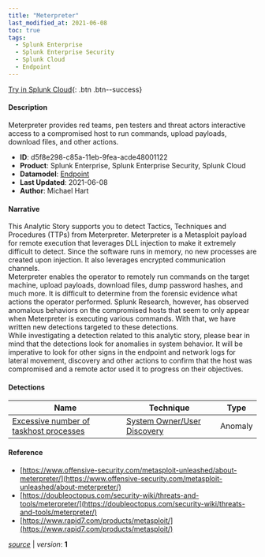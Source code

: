 ```yaml
---
title: "Meterpreter"
last_modified_at: 2021-06-08
toc: true
tags:
  - Splunk Enterprise
  - Splunk Enterprise Security
  - Splunk Cloud
  - Endpoint
---
```


[Try in Splunk Cloud](#https://www.splunk.com/en_us/software/splunk-cloud-platform.html){: .btn .btn--success}

#### Description

Meterpreter provides red teams, pen testers and threat actors interactive access to a compromised host to run commands, upload payloads, download files, and other actions.

- **ID**: d5f8e298-c85a-11eb-9fea-acde48001122
- **Product**: Splunk Enterprise, Splunk Enterprise Security, Splunk Cloud
- **Datamodel**: [Endpoint](https://docs.splunk.com/Documentation/CIM/latest/User/Endpoint)
- **Last Updated**: 2021-06-08
- **Author**: Michael Hart

#### Narrative

This Analytic Story supports you to detect Tactics, Techniques and Procedures (TTPs) from Meterpreter. Meterpreter is a Metasploit payload for remote execution that leverages DLL injection to make it extremely difficult to detect.  Since the software runs in memory, no new processes are created upon injection.  It also leverages encrypted communication channels.\
Meterpreter enables the operator to remotely run commands on the target machine, upload payloads, download files, dump password hashes, and much more.  It is difficult to determine from the forensic evidence what actions the operator performed.  Splunk Research, however, has observed anomalous behaviors on the compromised hosts that seem to only appear when Meterpreter is executing various commands.  With that, we have written new detections targeted to these detections.\
While investigating a detection related to this analytic story, please bear in mind that the detections look for anomalies in system behavior.  It will be imperative to look for other signs in the endpoint and network logs for lateral movement, discovery and other actions to confirm that the host was compromised and a remote actor used it to progress on their objectives.

#### Detections

| Name        | Technique   | Type         |
| ----------- | ----------- |--------------|
| [Excessive number of taskhost processes](/endpoint/excessive_number_of_taskhost_processes/) | [System Owner/User Discovery](/tags/#system-owner/user-discovery) | Anomaly |

#### Reference

* [https://www.offensive-security.com/metasploit-unleashed/about-meterpreter/](https://www.offensive-security.com/metasploit-unleashed/about-meterpreter/)
* [https://doubleoctopus.com/security-wiki/threats-and-tools/meterpreter/](https://doubleoctopus.com/security-wiki/threats-and-tools/meterpreter/)
* [https://www.rapid7.com/products/metasploit/](https://www.rapid7.com/products/metasploit/)



[*source*](https://github.com/splunk/security_content/tree/develop/stories/meterpreter.yml) \| *version*: **1**